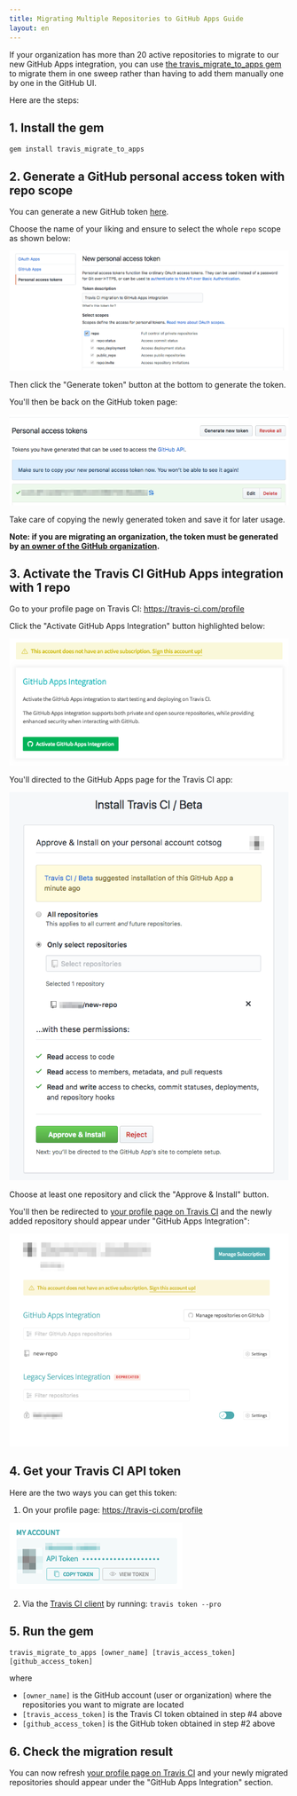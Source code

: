 ```yaml
---
title: Migrating Multiple Repositories to GitHub Apps Guide
layout: en
---
```


If your organization has more than 20 active repositories to migrate to our new GitHub Apps integration, you can use [the travis_migrate_to_apps gem](https://github.com/travis-ci/travis_migrate_to_apps) to migrate them in one sweep rather than having to add them manually one by one in the GitHub UI.

Here are the steps:

## 1. Install the gem
```
gem install travis_migrate_to_apps
```

## 2. Generate a GitHub personal access token with repo scope

You can generate a new GitHub token [here](https://github.com/settings/tokens/new).

Choose the name of your liking and ensure to select the whole `repo` scope as shown below:

![GitHub new token page](/images/github-token-new.png)

Then click the "Generate token" button at the bottom to generate the token.

You'll then be back on the GitHub token page:

![GitHub token page](/images/github-token-added.png)

Take care of copying the newly generated token and save it for later usage.

**Note: if you are migrating an organization, the token must be generated by [an owner of the GitHub organization](https://help.github.com/articles/permission-levels-for-an-organization/).**

## 3. Activate the Travis CI GitHub Apps integration with 1 repo

Go to your profile page on Travis CI: https://travis-ci.com/profile

Click the "Activate GitHub Apps Integration" button highlighted below:

![Activate GitHub Apps Integration button](/images/github-apps-button-on-profile-page.png)

You'll directed to the GitHub Apps page for the Travis CI app:

![GitHub Apps page](/images/travis-ci-github-app.png)

Choose at least one repository and click the "Approve & Install" button.

You'll then be redirected to [your profile page on Travis CI](https://travis-ci.com/profile) and the newly added repository should appear under "GitHub Apps Integration":

![Travis CI profile page](/images/travis-ci-profile-with-github-apps-integration.png)

## 4. Get your Travis CI API token

Here are the two ways you can get this token:

1. On your profile page: https://travis-ci.com/profile

![Travis CI token on profile page](/images/travis-ci-token-profile-page.png)

2. Via the [Travis CI client](https://github.com/travis-ci/travis.rb) by running: `travis token --pro`

## 5. Run the gem

```
travis_migrate_to_apps [owner_name] [travis_access_token] [github_access_token]
```

where 

- `[owner_name]` is the GitHub account (user or organization) where the repositories you want to migrate are located
- `[travis_access_token]` is the Travis CI token obtained in step #4 above
- `[github_access_token]` is the GitHub token obtained in step #2 above

## 6. Check the migration result

You can now refresh [your profile page on Travis CI](https://travis-ci.com/profile) and your newly migrated repositories should appear under the "GitHub Apps Integration" section.
